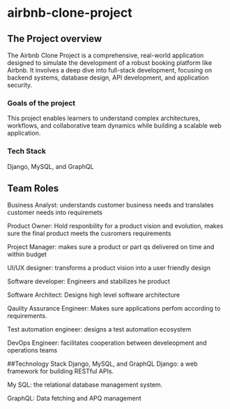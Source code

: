 # airbnb-clone-project

## The Project overview
The Airbnb Clone Project is a comprehensive, real-world application designed to simulate the development of a robust booking platform like Airbnb. It involves a deep dive into full-stack development, focusing on backend systems, database design, API development, and application security.

### Goals of the project
This project enables learners to understand complex architectures, workflows, and collaborative team dynamics while building a scalable web application.

### Tech Stack
Django, MySQL, and GraphQL

## Team Roles
Business Analyst: understands customer business needs and translates customer needs into requiremets

Product Owner: Hold responbility for a product vision and evolution, makes sure the final product meets the cusromers requirements

Project Manager: makes sure a product or part qs delivered on time and within budget

UI/UX designer: transforms a product vision into a user friendly design

Software developer: Engineers and stabilizes he product

Software Architect: Designs high level software architecture

Qaulity Assurance Engineer: Makes sure applications perfom according to requirements.

Test automation engineer: designs a test automation ecosystem

DevOps Engineer: facilitates cooperation between develeopment and operations teams

##Technology Stack
Django, MySQL, and GraphQL
Django: a web framework for building RESTful APIs.

My SQL: the relational database management system.

GraphQL: Data fetching and APQ management


